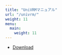 ```yaml
---
title: "UniVRMマニュアル"
url: "/univrm/"
weight: 11
menu:
  main:
    weight: 11
---
```


- [Download](https://github.com/vrm-c/UniVRM/releases)

